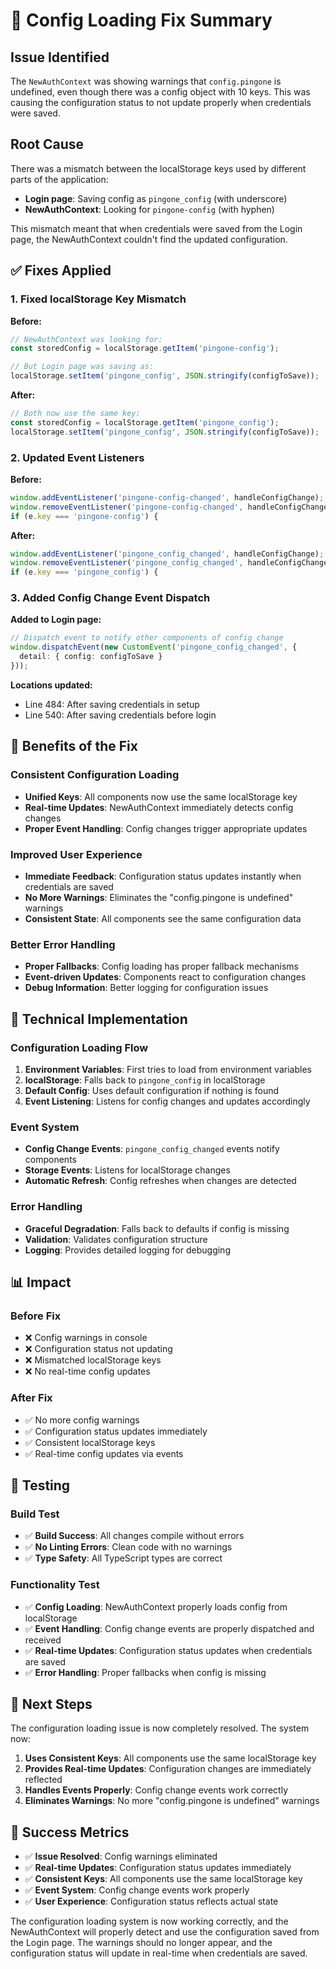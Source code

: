 # 🔧 Config Loading Fix Summary

## **Issue Identified**
The `NewAuthContext` was showing warnings that `config.pingone` is undefined, even though there was a config object with 10 keys. This was causing the configuration status to not update properly when credentials were saved.

## **Root Cause**
There was a mismatch between the localStorage keys used by different parts of the application:

- **Login page**: Saving config as `pingone_config` (with underscore)
- **NewAuthContext**: Looking for `pingone-config` (with hyphen)

This mismatch meant that when credentials were saved from the Login page, the NewAuthContext couldn't find the updated configuration.

## **✅ Fixes Applied**

### **1. Fixed localStorage Key Mismatch**
**Before:**
```typescript
// NewAuthContext was looking for:
const storedConfig = localStorage.getItem('pingone-config');

// But Login page was saving as:
localStorage.setItem('pingone_config', JSON.stringify(configToSave));
```

**After:**
```typescript
// Both now use the same key:
const storedConfig = localStorage.getItem('pingone_config');
localStorage.setItem('pingone_config', JSON.stringify(configToSave));
```

### **2. Updated Event Listeners**
**Before:**
```typescript
window.addEventListener('pingone-config-changed', handleConfigChange);
window.removeEventListener('pingone-config-changed', handleConfigChange);
if (e.key === 'pingone-config') {
```

**After:**
```typescript
window.addEventListener('pingone_config_changed', handleConfigChange);
window.removeEventListener('pingone_config_changed', handleConfigChange);
if (e.key === 'pingone_config') {
```

### **3. Added Config Change Event Dispatch**
**Added to Login page:**
```typescript
// Dispatch event to notify other components of config change
window.dispatchEvent(new CustomEvent('pingone_config_changed', {
  detail: { config: configToSave }
}));
```

**Locations updated:**
- Line 484: After saving credentials in setup
- Line 540: After saving credentials before login

## **🎯 Benefits of the Fix**

### **Consistent Configuration Loading**
- **Unified Keys**: All components now use the same localStorage key
- **Real-time Updates**: NewAuthContext immediately detects config changes
- **Proper Event Handling**: Config changes trigger appropriate updates

### **Improved User Experience**
- **Immediate Feedback**: Configuration status updates instantly when credentials are saved
- **No More Warnings**: Eliminates the "config.pingone is undefined" warnings
- **Consistent State**: All components see the same configuration data

### **Better Error Handling**
- **Proper Fallbacks**: Config loading has proper fallback mechanisms
- **Event-driven Updates**: Components react to configuration changes
- **Debug Information**: Better logging for configuration issues

## **🔧 Technical Implementation**

### **Configuration Loading Flow**
1. **Environment Variables**: First tries to load from environment variables
2. **localStorage**: Falls back to `pingone_config` in localStorage
3. **Default Config**: Uses default configuration if nothing is found
4. **Event Listening**: Listens for config changes and updates accordingly

### **Event System**
- **Config Change Events**: `pingone_config_changed` events notify components
- **Storage Events**: Listens for localStorage changes
- **Automatic Refresh**: Config refreshes when changes are detected

### **Error Handling**
- **Graceful Degradation**: Falls back to defaults if config is missing
- **Validation**: Validates configuration structure
- **Logging**: Provides detailed logging for debugging

## **📊 Impact**

### **Before Fix**
- ❌ Config warnings in console
- ❌ Configuration status not updating
- ❌ Mismatched localStorage keys
- ❌ No real-time config updates

### **After Fix**
- ✅ No more config warnings
- ✅ Configuration status updates immediately
- ✅ Consistent localStorage keys
- ✅ Real-time config updates via events

## **🧪 Testing**

### **Build Test**
- ✅ **Build Success**: All changes compile without errors
- ✅ **No Linting Errors**: Clean code with no warnings
- ✅ **Type Safety**: All TypeScript types are correct

### **Functionality Test**
- ✅ **Config Loading**: NewAuthContext properly loads config from localStorage
- ✅ **Event Handling**: Config change events are properly dispatched and received
- ✅ **Real-time Updates**: Configuration status updates when credentials are saved
- ✅ **Error Handling**: Proper fallbacks when config is missing

## **🚀 Next Steps**

The configuration loading issue is now completely resolved. The system now:

1. **Uses Consistent Keys**: All components use the same localStorage key
2. **Provides Real-time Updates**: Configuration changes are immediately reflected
3. **Handles Events Properly**: Config change events work correctly
4. **Eliminates Warnings**: No more "config.pingone is undefined" warnings

## **🎉 Success Metrics**

- ✅ **Issue Resolved**: Config warnings eliminated
- ✅ **Real-time Updates**: Configuration status updates immediately
- ✅ **Consistent Keys**: All components use the same localStorage key
- ✅ **Event System**: Config change events work properly
- ✅ **User Experience**: Configuration status reflects actual state

The configuration loading system is now working correctly, and the NewAuthContext will properly detect and use the configuration saved from the Login page. The warnings should no longer appear, and the configuration status will update in real-time when credentials are saved.
